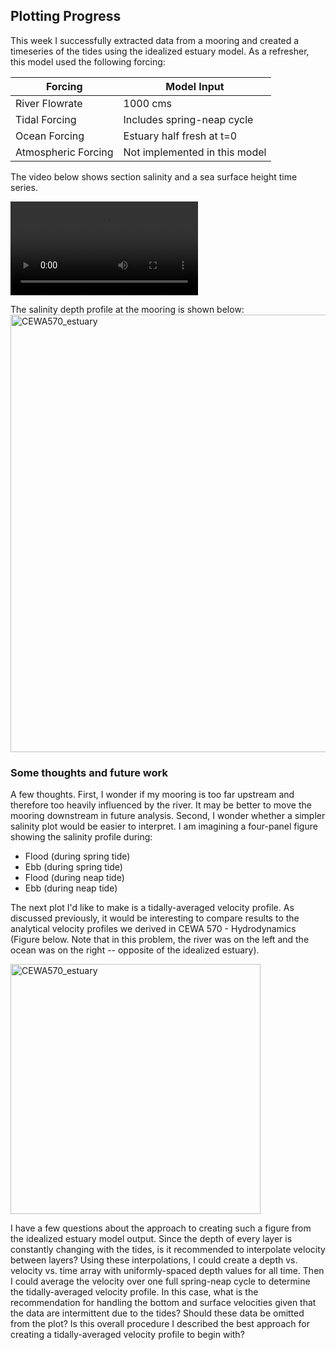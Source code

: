 
## Plotting Progress

This week I successfully extracted data from a mooring and created a timeseries of the tides using the idealized estuary model. As a refresher, this model used the following forcing:

|Forcing | Model Input|
|---|---|
|River Flowrate|1000 cms|
|Tidal Forcing| Includes spring-neap cycle|
|Ocean Forcing| Estuary half fresh at t=0|
|Atmospheric Forcing|Not implemented in this model|

The video below shows section salinity and a sea surface height time series.

<video src="https://user-images.githubusercontent.com/15829099/174448749-2efaf6de-66e2-48a1-8a7b-69545f0c0bd5.mp4" controls="controls" style="max-width: 650px;">
</video>

The salinity depth profile at the mooring is shown below:
<img src="https://user-images.githubusercontent.com/15829099/174460928-71adfcd8-874b-4d5c-a035-a07794576f28.png" alt="CEWA570_estuary" width="700"/>

### Some thoughts and future work

A few thoughts. First, I wonder if my mooring is too far upstream and therefore too heavily influenced by the river. It may be better to move the mooring downstream in future analysis. Second, I wonder whether a simpler salinity plot would be easier to interpret. I am imagining a four-panel figure showing the salinity profile during:

- Flood (during spring tide)
- Ebb (during spring tide)
- Flood (during neap tide)
- Ebb  (during neap tide)

The next plot I'd like to make is a tidally-averaged velocity profile. As discussed previously, it would be interesting to compare results to the analytical velocity profiles we derived in CEWA 570 - Hydrodynamics (Figure below. Note that in this problem, the river was on the left and the ocean was on the right -- opposite of the idealized estuary).

<img src="https://user-images.githubusercontent.com/15829099/174674772-c04f2874-7167-4e95-8f8e-5bbc53288b8b.png" alt="CEWA570_estuary" width="400"/>

I have a few questions about the approach to creating such a figure from the idealized estuary model output. Since the depth of every layer is constantly changing with the tides, is it recommended to interpolate velocity between layers? Using these interpolations, I could create a depth vs. velocity vs. time array with uniformly-spaced depth values for all time. Then I could average the velocity over one full spring-neap cycle to determine the tidally-averaged velocity profile. In this case, what is the recommendation for handling the bottom and surface velocities given that the data are intermittent due to the tides? Should these data be omitted from the plot? Is this overall procedure I described the best approach for creating a tidally-averaged velocity profile to begin with?